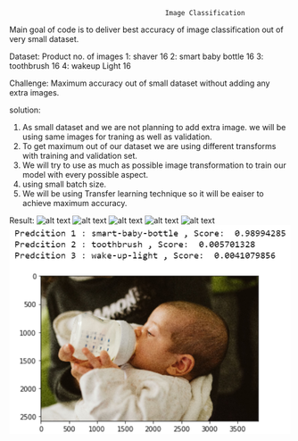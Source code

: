                                            Image Classification

Main goal of code is to deliver best accuracy of image classification out of very small dataset.

Dataset: Product                  no. of images
       1: shaver                     16
       2: smart baby bottle          16
       3: toothbrush                 16
       4: wakeup Light               16

Challenge: Maximum accuracy out of small dataset without adding any extra images.

solution:
1) As small dataset and we are not planning to add extra image. we will be using same images for traning as well as  validation.
2) To get maximum out of our dataset we are using different transforms with training and validation set.
3) We will try to use as much as possible image transformation to train our model with every possible aspect.
4) using small batch size.
5) We will be using Transfer learning technique so it will be eaiser to achieve maximum accuracy.  
  
Result:
![alt text](https://drive.google.com/open?id=12fyzH9vvdK32yxXZqJ-zGvaTVf4_DAFX)
![alt text](https://drive.google.com/open?id=14nKYVBUlHy_Wk5fuliAH2sjQwHIy6BWV)
![alt text](https://drive.google.com/open?id=1VQHiHOUryFs3o2bZs1i3K3hiyA1N63Kk)
![alt text](https://drive.google.com/open?id=1-V5lr3vmqWfqapHJnYK7YWWhYkWhQTHO)
![alt text](https://drive.google.com/open?id=1XYwAOGOOLFl1C_oCxddSnUYqd8w7HaRc)
![Screenshot](baby.png)
